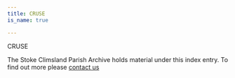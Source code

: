 ```yaml
---
title: CRUSE
is_name: true

---
```


CRUSE


The Stoke Climsland Parish Archive holds material under this index entry. To find out more please [contact us](/contact/)
